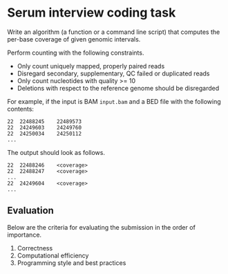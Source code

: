 # Serum interview coding task

Write an algorithm (a function or a command line script) that computes the
per-base coverage of given genomic intervals.

Perform counting with the following constraints.

* Only count uniquely mapped, properly paired reads
* Disregard secondary, supplementary, QC failed or duplicated reads
* Only count nucleotides with quality >= 10
* Deletions with respect to the reference genome should be disregarded

For example, if the input is BAM `input.bam` and a BED file with the following
contents:

    22  22488245    22489573
    22  24249603    24249760
    22  24250034    24250112
    ...

The output should look as follows.

    22  22488246    <coverage>
    22  22488247    <coverage>
    ...
    22  24249604    <coverage>
    ...


## Evaluation

Below are the criteria for evaluating the submission in the order of importance.

1. Correctness
2. Computational efficiency
3. Programming style and best practices

